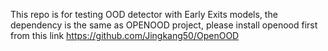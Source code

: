 This repo is for testing OOD detector with Early Exits models, the dependency is the same as OPENOOD project, please install openood first from this link https://github.com/Jingkang50/OpenOOD
